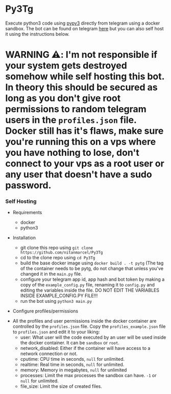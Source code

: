 # Py3Tg
Execute python3 code using [pypy3](https://www.pypy.org/features.html) directly from telegram using a docker sandbox. The bot can be found on telegram [here](https://t.me/py3tg_bot) but you can also self host it using the instructions below.

# WARNING ⚠️: I'm not responsible if your system gets destroyed somehow while self hosting this bot. In theory this should be secured as long as you don't give root permissions to random telegram users in the `profiles.json` file. Docker still has it's flaws, make sure you're running this on a vps where you have nothing to lose,  don't connect to your vps as a root user or any user that doesn't have a sudo password.
### Self Hosting

* Requirements
  - docker
  - python3

* Installation
  - git clone this repo using `git clone https://github.com/nitanmarcel/Py3Tg`
  - cd to the clone repo using `cd Py3Tg`
  - build the base docker image using `docker build . -t pytg` (The tag of the container needs to be pytg, do not change that unless you've changed it in the `main.py` file.
  - configure your telegram app id, app hash and bot token by making a copy of the `example_config.py` file, renaming it to `config.py` and editing the variables inside the file. DO NOT EDIT THE VARIABLES INSIDE EXAMPLE_CONFIG.PY FILE!!!
  - run the bot using `python3 main.py`
  
* Configure profiles/permissions
- All the profiles and user permissions inside the docker container are controlled by the `profiles.json` file. Copy the `profiles_example.json` file to `profiles.json` and edit it to your liking:
  - user: What user will the code executed by an user will be used inside the docker container. It can be `sandbox` or `root`.
  - network_disabled: Either if the container will have access to a network connection or not.
  - cputime: CPU time in seconds, `null` for unlimited.
  - realtime: Real time in seconds, `null` for unlimited.
  - memory: Memory in megabytes, `null` for unlimited
  - processes: Limit the max processes the sandbox can have. `-1` or `null` for unlimited.
  - file_size: Limit the size of created files.
